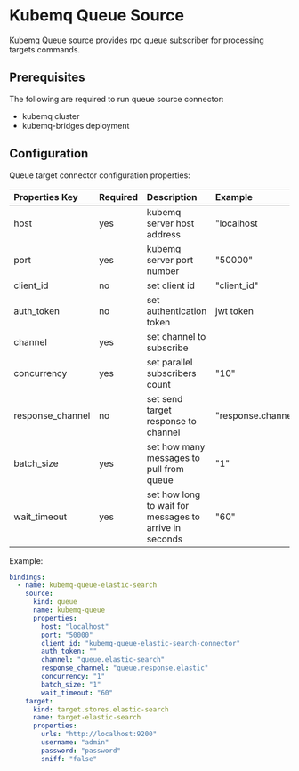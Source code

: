 # Kubemq Queue Source

Kubemq Queue source provides rpc queue subscriber for processing targets commands.

## Prerequisites
The following are required to run queue source connector:

- kubemq cluster
- kubemq-bridges deployment


## Configuration

Queue target connector configuration properties:

| Properties Key | Required | Description                                            | Example     |
|:---------------|:---------|:-------------------------------------------------------|:------------|
| host           | yes      | kubemq server host address                             | "localhost  |
| port           | yes      | kubemq server port number                              | "50000"     |
| client_id      | no       | set client id                                          | "client_id" |
| auth_token     | no       | set authentication token                               | jwt token   |
| channel        | yes      | set channel to subscribe                               |             |
| concurrency    | yes      | set parallel subscribers count                         | "10"        |
| response_channel             | no       | set send target response to channel   | "response.channel" |
| batch_size     | yes      | set how many messages to pull from queue               | "1"         |
| wait_timeout   | yes      | set how long to wait for messages to arrive in seconds | "60"        |


Example:

```yaml
bindings:
  - name: kubemq-queue-elastic-search
    source:
      kind: queue
      name: kubemq-queue
      properties:
        host: "localhost"
        port: "50000"
        client_id: "kubemq-queue-elastic-search-connector"
        auth_token: ""
        channel: "queue.elastic-search"
        response_channel: "queue.response.elastic"
        concurrency: "1"
        batch_size: "1"
        wait_timeout: "60"
    target:
      kind: target.stores.elastic-search
      name: target-elastic-search
      properties:
        urls: "http://localhost:9200"
        username: "admin"
        password: "password"
        sniff: "false"
```
